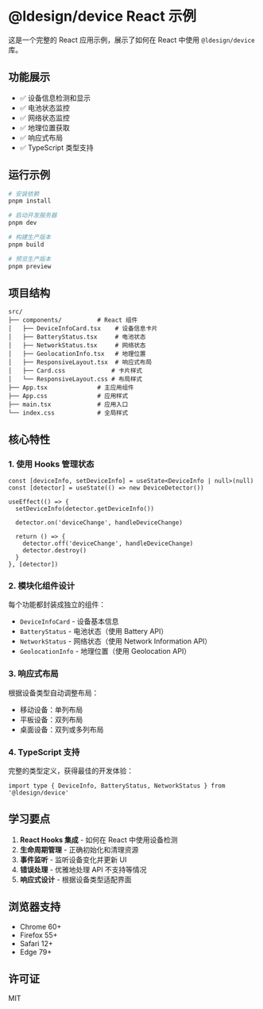 # @ldesign/device React 示例

这是一个完整的 React 应用示例，展示了如何在 React 中使用 `@ldesign/device` 库。

## 功能展示

- ✅ 设备信息检测和显示
- ✅ 电池状态监控
- ✅ 网络状态监控
- ✅ 地理位置获取
- ✅ 响应式布局
- ✅ TypeScript 类型支持

## 运行示例

```bash
# 安装依赖
pnpm install

# 启动开发服务器
pnpm dev

# 构建生产版本
pnpm build

# 预览生产版本
pnpm preview
```

## 项目结构

```
src/
├── components/          # React 组件
│   ├── DeviceInfoCard.tsx    # 设备信息卡片
│   ├── BatteryStatus.tsx     # 电池状态
│   ├── NetworkStatus.tsx     # 网络状态
│   ├── GeolocationInfo.tsx   # 地理位置
│   ├── ResponsiveLayout.tsx  # 响应式布局
│   ├── Card.css             # 卡片样式
│   └── ResponsiveLayout.css # 布局样式
├── App.tsx              # 主应用组件
├── App.css              # 应用样式
├── main.tsx             # 应用入口
└── index.css            # 全局样式
```

## 核心特性

### 1. 使用 Hooks 管理状态

```tsx
const [deviceInfo, setDeviceInfo] = useState<DeviceInfo | null>(null)
const [detector] = useState(() => new DeviceDetector())

useEffect(() => {
  setDeviceInfo(detector.getDeviceInfo())
  
  detector.on('deviceChange', handleDeviceChange)
  
  return () => {
    detector.off('deviceChange', handleDeviceChange)
    detector.destroy()
  }
}, [detector])
```

### 2. 模块化组件设计

每个功能都封装成独立的组件：
- `DeviceInfoCard` - 设备基本信息
- `BatteryStatus` - 电池状态（使用 Battery API）
- `NetworkStatus` - 网络状态（使用 Network Information API）
- `GeolocationInfo` - 地理位置（使用 Geolocation API）

### 3. 响应式布局

根据设备类型自动调整布局：
- 移动设备：单列布局
- 平板设备：双列布局
- 桌面设备：双列或多列布局

### 4. TypeScript 支持

完整的类型定义，获得最佳的开发体验：

```tsx
import type { DeviceInfo, BatteryStatus, NetworkStatus } from '@ldesign/device'
```

## 学习要点

1. **React Hooks 集成** - 如何在 React 中使用设备检测
2. **生命周期管理** - 正确初始化和清理资源
3. **事件监听** - 监听设备变化并更新 UI
4. **错误处理** - 优雅地处理 API 不支持等情况
5. **响应式设计** - 根据设备类型适配界面

## 浏览器支持

- Chrome 60+
- Firefox 55+
- Safari 12+
- Edge 79+

## 许可证

MIT


